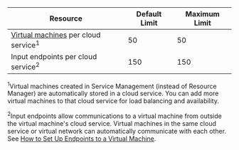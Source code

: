 | Resource | Default Limit | Maximum Limit |
| --- | --- | --- |
| [Virtual machines](../articles/virtual-machines/virtual-machines-linux-about.md?toc=%2fvirtual-machines%2flinux%2ftoc.json) per cloud service<sup>1</sup> |50 |50 |
| Input endpoints per cloud service<sup>2</sup> |150 |150 |

<sup>1</sup>Virtual machines created in Service Management (instead of Resource Manager) are automatically stored in a cloud service. You can add more virtual machines to that cloud service for load balancing and availability. 

<sup>2</sup>Input endpoints allow communications to a virtual machine from outside the virtual machine's cloud service. Virtual machines in the same cloud service or virtual network can automatically communicate with each other. See [How to Set Up Endpoints to a Virtual Machine](../articles/virtual-machines/windows/classic/setup-endpoints.md?toc=%2fvirtual-machines%2fwindows%2fclassic%2ftoc.json).
<!--ms.date: 03/19/2018 -->